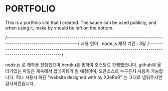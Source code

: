 # PORTFOLIO
This is a portfolio site that I created. 
The sauce can be used publicly, and when using it, make by should be left on the bottom.

/-----------------------------------------------------------------------------------------------------------------/
사용 언어 : node.js
제작 기간 : 3달
/-----------------------------------------------------------------------------------------------------------------/

node.js 로 제작을 진행했으며 heroku를 통하여 호스팅으 진행했습니다.
github에 올라가있는 파일은 계속해서 업데이트가 될 예정이며, 오픈소스로 누구든지 사용이 가능합니다.
허나 사용시 하단 "website designed with by X3eRo0" 는 그대로 냅둬주시면 감사하겠습니다.
